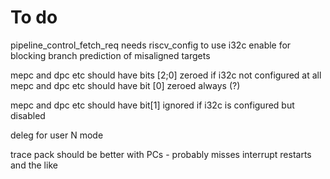 # To do

pipeline_control_fetch_req needs riscv_config to use i32c enable for
blocking branch prediction of misaligned targets

mepc and dpc etc should have bits [2;0] zeroed if i32c not configured at all
mepc and dpc etc should have bit [0] zeroed always (?)

mepc and dpc etc should have bit[1] ignored if i32c is configured but
disabled

deleg for user N mode

trace pack should be better with PCs - probably misses interrupt restarts and the like

